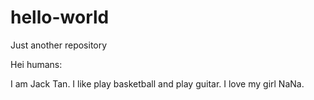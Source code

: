 # hello-world
Just another repository


Hei humans:

I am Jack Tan. I like play basketball and play guitar. I love my girl NaNa.
